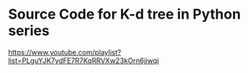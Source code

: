 # Source Code for K-d tree in Python series

https://www.youtube.com/playlist?list=PLguYJK7ydFE7R7KqRRVXw23kOrn6jiwqi
